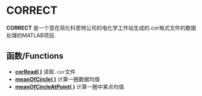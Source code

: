 # CORRECT


**CORRECT** 是一个意在简化科思特公司的电化学工作站生成的.cor格式文件的数据处理的MATLAB项目.


## 函数/Functions

- **[corRead( )](docs/corRead.md)** 读取`.cor`文件
- **[meanOfCircle( )](docs/meanOfCircle.md)** 计算一圈数据均值
- **[meanOfCircleAtPoint( )](docs/meanOfCircleAtPoint.md)** 计算一圈中某点均值

